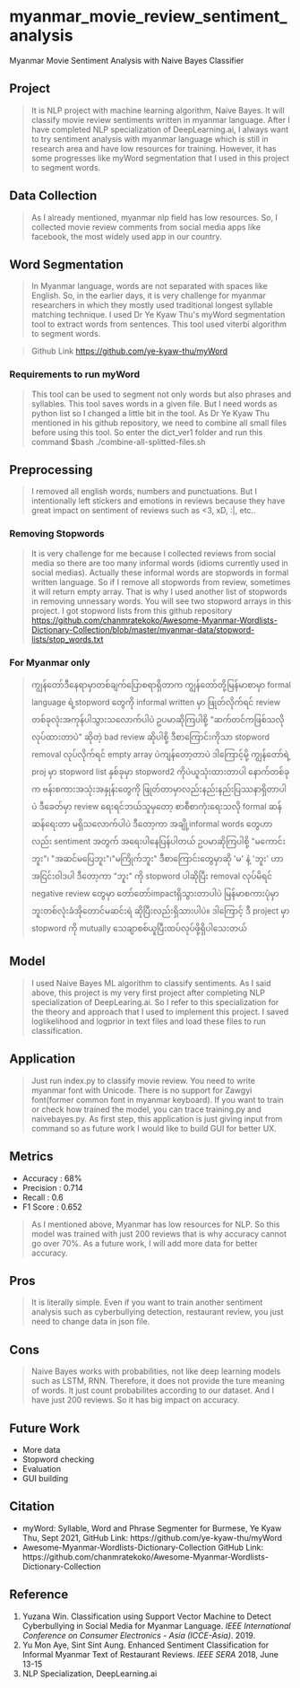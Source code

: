 # myanmar_movie_review_sentiment_analysis
Myanmar Movie Sentiment Analysis with Naive Bayes Classifier

## Project
> It is NLP project with machine learning algorithm, Naive Bayes. It will classify movie review sentiments written in myanmar language. After I have completed NLP specialization of DeepLearning.ai, I always want to try sentiment analysis with myanmar language which is still in research area and have low resources for training. However, it has some progresses like myWord segmentation that I used in this project to segment words.

## Data Collection
> As I already mentioned, myanmar nlp field has low resources. So, I collected movie review comments from social media apps like facebook, the most widely used app in our country. 

## Word Segmentation
> In Myanmar language, words are not separated with spaces like English. So, in the earlier days, it is very challenge for myanmar researchers in which they mostly used traditional longest syllable matching technique. 
I used Dr Ye Kyaw Thu's myWord segmentation tool to extract words from sentences. This tool used viterbi algorithm to segment words. 

>Github Link <a href='https://github.com/ye-kyaw-thu/myWord'>https://github.com/ye-kyaw-thu/myWord</a>

### Requirements to run myWord
> This tool can be used to segment not only words but also phrases and syllables. This tool saves words in a given file. But I need words as python list so I changed a little bit in the tool. As Dr Ye Kyaw Thu mentioned in his github repository, we need to combine all small files before using this tool. So enter the dict_ver1 folder and run this command $bash ./combine-all-splitted-files.sh

## Preprocessing
> I removed all english words, numbers and punctuations. But I intentionally left stickers and emotions in reviews because they have great impact on sentiment of reviews such as <3, xD, :|, etc..

### Removing Stopwords
> It is very challenge for me because I collected reviews from social media so there are too many informal words (idioms currently used in social medias). Actually these informal words are stopwords in formal written language. So if I remove all stopwords from review, sometimes it will return empty array. That is why I used another list of stopwords in removing unnessary words. You will see two stopword arrays in this project. I got stopword lists from this github repository <a href = 'https://github.com/chanmratekoko/Awesome-Myanmar-Wordlists-Dictionary-Collection'>https://github.com/chanmratekoko/Awesome-Myanmar-Wordlists-Dictionary-Collection/blob/master/myanmar-data/stopword-lists/stop_words.txt</a>

### For Myanmar only
> ကျွန်တော်ဒီနေရာမှာတစ်ချက်ပြောစရာရှိတာက ကျွန်တော်တို့မြန်မာစာမှာ formal language ရဲ့stopword တွေကို informal written မှာ ဖြုတ်လိုက်ရင် review တစ်ခုလုံးအကုန်ပါသွားသလောက်ပါပဲ ဥပမာဆိုကြပါစို့ "ဆက်တင်ကဖြစ်သလိုလုပ်ထားတာပဲ" ဆိုတဲ့ bad review ဆိုပါစို့ ဒီစာကြောင်းကိုသာ stopword removal လုပ်လိုက်ရင် empty array ပဲကျန်တော့တာပဲ ဒါကြောင့်မို့ ကျွန်တော်ရဲ့ proj မှာ stopword list နှစ်ခုမှာ stopword2 ကိုပဲယူသုံးထားတာပါ နောက်တစ်ခုက ဗန်းစကားအသုံးအနှုန်းတွေကို ဖြုတ်တာမှာလည်းနည်းနည်းပြဿနာရှိတာပါပဲ ဒီခေတ်မှာ review ရေးရင်ဘယ်သူမှတော့ စာစီစာကုံးရေးသလို formal ဆန်ဆန်ရေးတာ မရှိသလောက်ပါပဲ ဒီတော့ကာ အချို့informal words တွေဟာလည်း sentiment အတွက် အရေးပါနေပြန်ပါတယ် ဥပမာဆိုကြပါစို့ "မကောင်းဘူး"၊ "အဆင်မပြေဘူး"၊"မကြိုက်ဘူး" ဒီစာကြောင်းတွေမှာဆို 'မ' နဲ့ 'ဘူး' ဟာ အငြင်းဝါဒပါ ဒီတော့ကာ "ဘူး" ကို stopword ပါဆိုပြီး removal လုပ်မိရင် negative review တွေမှာ တော်တော်impactရှိသွားတာပါပဲ မြန်မာစကားပုံမှာ ဘူးတစ်လုံးခံအိုတောင်မဆင်းရဲ ဆိုပြီးလည်းရှိသားပါပဲ။ ဒါကြောင့် ဒီ project မှာ stopword ကို mutually သေချာစစ်ယူပြီးထပ်လုပ်ဖို့ရှိပါသေးတယ်

## Model
> I used Naive Bayes ML algorithm to classify sentiments. As I said above, this project is my very first project after completing NLP specialization of DeepLearing.ai. So I refer to this specialization for the theory and approach that I used to implement this project. I saved loglikelihood and logprior in text files and load these files to run classification.

## Application
> Just run index.py to classify movie review. You need to write myanmar font with Unicode. There is no support for Zawgyi font(former common font in myanmar keyboard). If you want to train or check how trained the model, you can trace training.py and naivebayes.py.
> As first step, this application is just giving input from command so as future work I would like to build GUI for better UX. 

## Metrics
<ul>
    <li>Accuracy : 68%</li>
    <li>Precision : 0.714</li>
    <li>Recall : 0.6</li>
    <li>F1 Score : 0.652</li>
</ul>

> As I mentioned above, Myanmar has low resources for NLP. So this model was trained with just 200 reviews that is why accuracy cannot go over 70%. As a future work, I will add more data for better accuracy.

## Pros
> It is literally simple. Even if you want to train another sentiment analysis such as cyberbullying detection, restaurant review, you just need to change data in json file.

## Cons
> Naive Bayes works with probabilities, not like deep learning models such as LSTM, RNN. Therefore, it does not provide the ture meaning of words. It just count probabilites according to our dataset. And I have just 200 reviews. So it has big impact on accuracy.

## Future Work 
<ul>
    <li>More data</li>
    <li>Stopword checking</li>
    <li>Evaluation</li>
    <li>GUI building</li>
</ul>

## Citation
<ul>
<li>myWord: Syllable, Word and Phrase Segmenter for Burmese, Ye Kyaw Thu, Sept 2021, GitHub Link: https://github.com/ye-kyaw-thu/myWord</li>
<li>Awesome-Myanmar-Wordlists-Dictionary-Collection 
GitHub Link: https://github.com/chanmratekoko/Awesome-Myanmar-Wordlists-Dictionary-Collection
</li>
</ul>

## Reference
<ol>
<li>
    Yuzana Win. Classification using Support Vector Machine to Detect Cyberbullying in Social Media for Myanmar Language.<i> IEEE International Conference on Consumer Electronics - Asia (ICCE-Asia)</i>. 2019. 
</li>
<li>
    Yu Mon Aye, Sint Sint Aung. Enhanced Sentiment Classification for Informal
    Myanmar Text of Restaurant Reviews. <i>IEEE SERA</i> 2018, June 13-15
</li>
<li> NLP Specialization, DeepLearning.ai</li>

</ol>